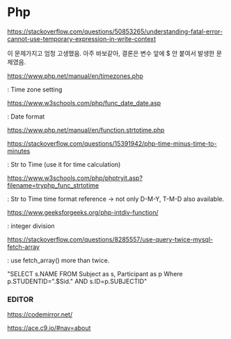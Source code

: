 # Php

<https://stackoverflow.com/questions/50853265/understanding-fatal-error-cannot-use-temporary-expression-in-write-context>

  이 문제가지고 엄청 고생했음. 아주 바보같아, 결론은 변수 앞에 $ 안 붙여서 발생한 문제였음.
  

  
<https://www.php.net/manual/en/timezones.php>

  : Time zone setting
  
<https://www.w3schools.com/php/func_date_date.asp>

  : Date format
  
<https://www.php.net/manual/en/function.strtotime.php>

<https://stackoverflow.com/questions/15391942/php-time-minus-time-to-minutes>

  : Str to Time (use it for time calculation)
  
<https://www.w3schools.com/php/phptryit.asp?filename=tryphp_func_strtotime>

  : Str to Time time format reference -> not only D-M-Y, T-M-D also available.
  
 
<https://www.geeksforgeeks.org/php-intdiv-function/>

  : integer division
  
  
<https://stackoverflow.com/questions/8285557/use-query-twice-mysql-fetch-array>
  
  : use fetch_array() more than twice.


"SELECT s.NAME FROM Subject as s, Participant as p Where p.STUDENTID=".$Sid." AND s.ID=p.SUBJECTID"


### EDITOR
<https://codemirror.net/>

<https://ace.c9.io/#nav=about>
